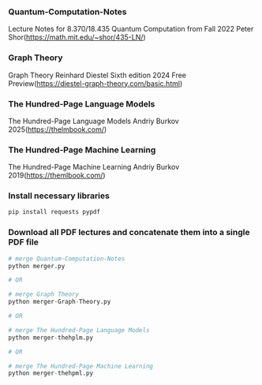 ### Quantum-Computation-Notes
Lecture Notes for 8.370/18.435 Quantum Computation from Fall 2022 Peter Shor(https://math.mit.edu/~shor/435-LN/)

### Graph Theory
Graph Theory Reinhard Diestel Sixth edition 2024 Free Preview(https://diestel-graph-theory.com/basic.html)

### The Hundred-Page Language Models
The Hundred-Page Language Models Andriy Burkov 2025(https://thelmbook.com/)

### The Hundred-Page Machine Learning
The Hundred-Page Machine Learning Andriy Burkov 2019(https://themlbook.com/)

### Install necessary libraries
```bash
pip install requests pypdf
```
### Download all PDF lectures and concatenate them into a single PDF file

```python
# merge Quantum-Computation-Notes
python merger.py

# OR

# merge Graph Theory
python merger-Graph-Theory.py

# OR

# merge The Hundred-Page Language Models
python merger-thehplm.py

# OR

# merge The Hundred-Page Machine Learning
python merger-thehpml.py
```




